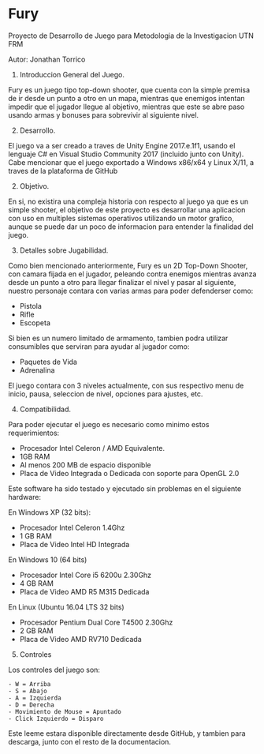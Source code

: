 # Fury
Proyecto de Desarrollo de Juego para Metodologia de la Investigacion UTN FRM

Autor: Jonathan Torrico

1. Introduccion General del Juego.

Fury es un juego tipo top-down shooter, que cuenta con la simple premisa de ir desde un punto a otro en un mapa, mientras que enemigos intentan impedir que el jugador llegue al objetivo, mientras que este se abre paso usando armas y bonuses para sobrevivir al siguiente nivel.

2. Desarrollo.

El juego va a ser creado a traves de Unity Engine 2017.e.1f1, usando el lenguaje C# en Visual Studio Community 2017 (incluido junto con Unity). Cabe mencionar que el juego exportado a Windows x86/x64 y Linux X/11, a traves de la plataforma de GitHub

2. Objetivo.

En si, no existira una compleja historia con respecto al juego ya que es un simple shooter, el objetivo de este proyecto es desarrollar una aplicacion con uso en multiples sistemas operativos utilizando un motor grafico, aunque se puede dar un poco de informacion para entender la finalidad del juego.

3. Detalles sobre Jugabilidad.

Como bien mencionado anteriormente, Fury es un 2D Top-Down Shooter, con camara fijada en el jugador, peleando contra enemigos mientras avanza desde un punto a otro para llegar finalizar el nivel y pasar al siguiente, nuestro personaje contara con varias armas para poder defenderser como:

  - Pistola
  - Rifle
  - Escopeta

Si bien es un numero limitado de armamento, tambien podra utilizar consumibles que serviran para ayudar al jugador como:

  - Paquetes de Vida
  - Adrenalina
  
  El juego contara con 3 niveles actualmente, con sus respectivo menu de inicio, pausa, seleccion de nivel, opciones para ajustes, etc.
  
  4. Compatibilidad.
  
  Para poder ejecutar el juego es necesario como minimo estos requerimientos:
  
  - Procesador Intel Celeron / AMD Equivalente.
  - 1GB RAM
  - Al menos 200 MB de espacio disponible
  - Placa de Video Integrada o Dedicada con soporte para OpenGL 2.0
  
  Este software ha sido testado y ejecutado sin problemas en el siguiente hardware:
  

  En Windows XP (32 bits):
  
  - Procesador Intel Celeron 1.4Ghz
  - 1 GB RAM
  - Placa de Video Intel HD Integrada
  
  En Windows 10 (64 bits)
  
  - Procesador Intel Core i5 6200u 2.30Ghz
  - 4 GB RAM
  - Placa de Video AMD R5 M315 Dedicada
  
  En Linux (Ubuntu 16.04 LTS 32 bits)

  - Procesador Pentium Dual Core T4500 2.30Ghz
  - 2 GB RAM
  - Placa de Video AMD RV710 Dedicada
  
  5. Controles
  
  Los controles del juego son:
  
    - W = Arriba
    - S = Abajo
    - A = Izquierda
    - D = Derecha
    - Movimiento de Mouse = Apuntado
    - Click Izquierdo = Disparo

  Este leeme estara disponible directamente desde GitHub, y tambien para descarga, junto con el resto de la documentacion.
